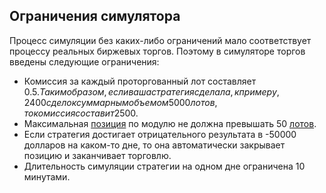 <a name="restrictions"></a>
## Ограничения симулятора
Процесс симуляции без каких-либо ограничений мало соответствует процессу реальных биржевых торгов. Поэтому в симуляторе торгов введены следующие ограничения:
- Комиссия за каждый проторгованный лот составляет 0.5$. Таким образом, если ваша стратегия сделала, к примеру, 2400 сделок суммарным объемом 5000 лотов, то комиссия составит 2500$.
- Максимальная [позиция](../terms.md#position) по модулю не должна превышать 50 [лотов](../terms.md#lot).
- Если стратегия достигает отрицательного результата в -50000 долларов на каком-то дне, то она автоматически закрывает позицию и заканчивает торговлю.
- Длительность симуляции стратегии на одном дне ограничена 10 минутами.